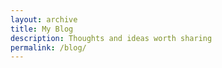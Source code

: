 ```yaml
---
layout: archive
title: My Blog
description: Thoughts and ideas worth sharing
permalink: /blog/
---
```

